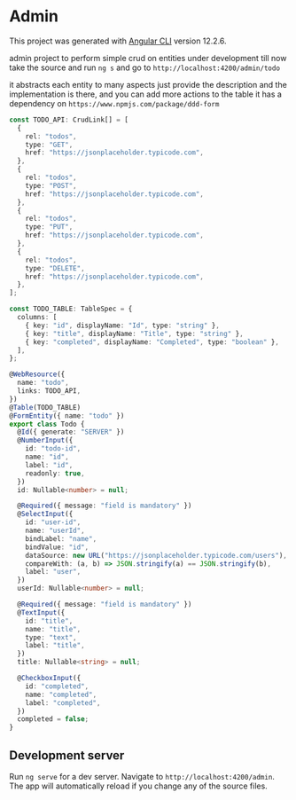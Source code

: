 # Admin

This project was generated with [Angular CLI](https://github.com/angular/angular-cli) version 12.2.6.

admin project to perform simple crud on entities
under development till now take the source and run `ng s`
and go to `http://localhost:4200/admin/todo`

it abstracts each entity to many aspects
just provide the description and the implementation is there, and you can add more actions to the table
it has a dependency on `https://www.npmjs.com/package/ddd-form`

```typescript
const TODO_API: CrudLink[] = [
  {
    rel: "todos",
    type: "GET",
    href: "https://jsonplaceholder.typicode.com",
  },
  {
    rel: "todos",
    type: "POST",
    href: "https://jsonplaceholder.typicode.com",
  },
  {
    rel: "todos",
    type: "PUT",
    href: "https://jsonplaceholder.typicode.com",
  },
  {
    rel: "todos",
    type: "DELETE",
    href: "https://jsonplaceholder.typicode.com",
  },
];

const TODO_TABLE: TableSpec = {
  columns: [
    { key: "id", displayName: "Id", type: "string" },
    { key: "title", displayName: "Title", type: "string" },
    { key: "completed", displayName: "Completed", type: "boolean" },
  ],
};

@WebResource({
  name: "todo",
  links: TODO_API,
})
@Table(TODO_TABLE)
@FormEntity({ name: "todo" })
export class Todo {
  @Id({ generate: "SERVER" })
  @NumberInput({
    id: "todo-id",
    name: "id",
    label: "id",
    readonly: true,
  })
  id: Nullable<number> = null;

  @Required({ message: "field is mandatory" })
  @SelectInput({
    id: "user-id",
    name: "userId",
    bindLabel: "name",
    bindValue: "id",
    dataSource: new URL("https://jsonplaceholder.typicode.com/users"),
    compareWith: (a, b) => JSON.stringify(a) == JSON.stringify(b),
    label: "user",
  })
  userId: Nullable<number> = null;

  @Required({ message: "field is mandatory" })
  @TextInput({
    id: "title",
    name: "title",
    type: "text",
    label: "title",
  })
  title: Nullable<string> = null;

  @CheckboxInput({
    id: "completed",
    name: "completed",
    label: "completed",
  })
  completed = false;
}
```

## Development server

Run `ng serve` for a dev server. Navigate to `http://localhost:4200/admin`. The app will automatically reload if you change any of the source files.

